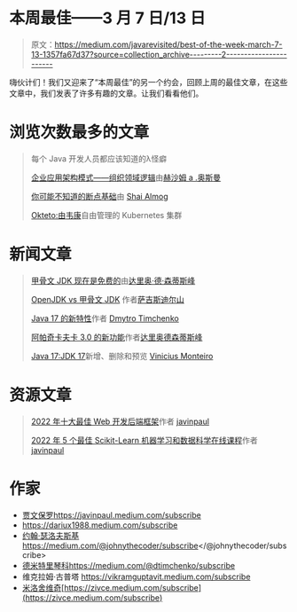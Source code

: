 # 本周最佳——3 月 7 日/13 日

> 原文：<https://medium.com/javarevisited/best-of-the-week-march-7-13-1357fa67d37?source=collection_archive---------2----------------------->

嗨伙计们！我们又迎来了“本周最佳”的另一个约会，回顾上周的最佳文章，在这些文章中，我们发表了许多有趣的文章。让我们看看他们。

# 浏览次数最多的文章

> 每个 Java 开发人员都应该知道的λ怪癖
> 
> [企业应用架构模式——组织领域逻辑](/javarevisited/patterns-of-enterprise-application-architecture-organizing-domain-logic-50efd9ea3f39)由[赫沙姆 a .奥斯曼](https://medium.com/u/ee96d059df8b?source=post_page-----1357fa67d37--------------------------------)
> 
> [你可能不知道的断点基础](/javarevisited/the-basics-of-breakpoints-you-might-not-know-8bc8e8e3ac9a)由 [Shai Almog](https://medium.com/u/a8cc878ccaaa?source=post_page-----1357fa67d37--------------------------------)
> 
> [Okteto:由](/javarevisited/okteto-free-managed-kubernetes-cluster-1834c873ae08)[韦康](https://medium.com/u/f534096234c5?source=post_page-----1357fa67d37--------------------------------)自由管理的 Kubernetes 集群

# 新闻文章

> [甲骨文 JDK 现在是免费的](/javarevisited/oracle-jdk-now-is-free-1ff0802fa5fb)由[达里奥·德·森蒂斯峰](https://medium.com/u/16b3e1182e6b?source=post_page-----1357fa67d37--------------------------------)
> 
> [OpenJDK vs 甲骨文 JDK](/javarevisited/openjdk-vs-oracle-jdk-6219574f6dfa) 作者[萨吉斯迪尔山](https://medium.com/u/8e3c7fe382c8?source=post_page-----1357fa67d37--------------------------------)
> 
> [Java 17 的新特性](/javarevisited/whats-new-in-java-17-e94b033ef211)作者 [Dmytro Timchenko](https://medium.com/u/b2ed152fefdb?source=post_page-----1357fa67d37--------------------------------)
> 
> [阿帕奇卡夫卡 3.0 的新功能](/javarevisited/apache-kafka-3-0-is-out-5f95f3c02f7e)作者[达里奥德森蒂斯峰](https://medium.com/u/16b3e1182e6b?source=post_page-----1357fa67d37--------------------------------)
> 
> [Java 17:JDK 17](/javarevisited/java-17-whats-new-removed-and-preview-in-jdk-17-62db367e62ee)新增、删除和预览 [Vinicius Monteiro](https://medium.com/u/f4d81e5b1cb1?source=post_page-----1357fa67d37--------------------------------)

# 资源文章

> [2022 年十大最佳 Web 开发后端框架](/javarevisited/10-best-backend-frameworks-for-web-development-8d19e337f774)作者 [javinpaul](https://medium.com/u/bb36d8439904?source=post_page-----1357fa67d37--------------------------------)
> 
> [2022 年 5 个最佳 Scikit-Learn 机器学习和数据科学在线课程](/javarevisited/5-best-scikit-learn-online-courses-for-machine-learning-and-data-science-6beb02e9cca0)作者 [javinpaul](https://medium.com/u/bb36d8439904?source=post_page-----1357fa67d37--------------------------------)

# 作家

*   [贾文保罗](https://medium.com/u/bb36d8439904?source=post_page-----1357fa67d37--------------------------------)https://javinpaul.medium.com/subscribe
*   https://dariux1988.medium.com/subscribe
*   [约翰·瑟洛夫斯基](https://medium.com/u/390a59d672a2?source=post_page-----1357fa67d37--------------------------------)https://medium.com/@johnythecoder/subscribe</@johnythecoder/subscribe>
*   [德米特里琴科](https://medium.com/u/b2ed152fefdb?source=post_page-----1357fa67d37--------------------------------)https://medium.com/@dtimchenko/subscribe
*   维克拉姆·古普塔 https://vikramguptavit.medium.com/subscribe
*   [米洛舍维奇](https://medium.com/u/3ee57b082bb?source=post_page-----1357fa67d37--------------------------------)[https://zivce.medium.com/subscribe](https://zivce.medium.com/subscribe)